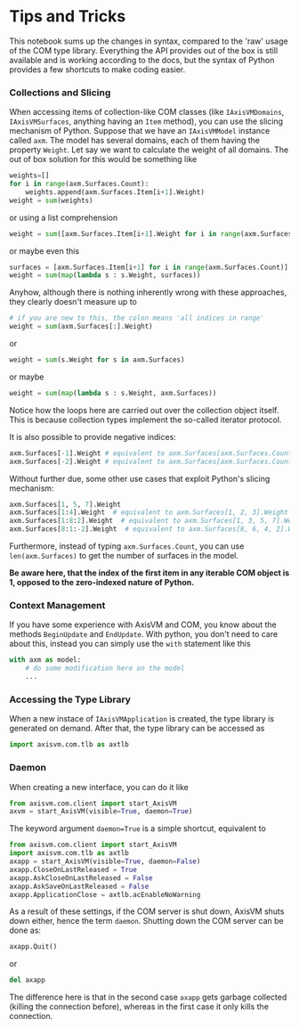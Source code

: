 # **Tips and Tricks**

This notebook sums up the changes in syntax, compared to the 'raw' usage of the COM type library. Everything the API provides out of the box is still available and is working according to the docs, but the syntax of Python provides a few shortcuts to make coding easier.

### **Collections and Slicing**

When accessing items of collection-like COM classes (like `IAxisVMDomains`, `IAxisVMSurfaces`, anything having an `Item` method), you can use the slicing mechanism of Python. Suppose that we have an `IAxisVMModel`  instance called `axm`. The model has several domains, each of them having the property `Weight`. Let say we want to calculate the weight of all domains. The out of box solution for this would be something like
  
```python
weights=[]
for i in range(axm.Surfaces.Count):
    weights.append(axm.Surfaces.Item[i+1].Weight)
weight = sum(weights)
```
or using a list comprehension

```python
weight = sum([axm.Surfaces.Item[i+1].Weight for i in range(axm.Surfaces.Count)])
```

or maybe even this

```python
surfaces = [axm.Surfaces.Item[i+1] for i in range(axm.Surfaces.Count)]
weight = sum(map(lambda s : s.Weight, surfaces))
```

Anyhow, although there is nothing inherently wrong with these approaches, they clearly doesn't measure up to

```python
# if you are new to this, the colon means 'all indices in range' 
weight = sum(axm.Surfaces[:].Weight)
```

or

```python
weight = sum(s.Weight for s in axm.Surfaces)
```

or maybe

```python
weight = sum(map(lambda s : s.Weight, axm.Surfaces))
```

Notice how the loops here are carried out over the collection object itself. This is because collection types implement the so-called iterator protocol. 

It is also possible to provide negative indices:

```python
axm.Surfaces[-1].Weight # equivalent to axm.Surfaces[axm.Surfaces.Count].Weight
axm.Surfaces[-2].Weight # equivalent to axm.Surfaces[axm.Surfaces.Count - 1].Weight
```

Without further due, some other use cases that exploit Python's slicing mechanism:

```python
axm.Surfaces[1, 5, 7].Weight
axm.Surfaces[1:4].Weight  # equivalent to axm.Surfaces[1, 2, 3].Weight
axm.Surfaces[1:8:2].Weight  # equivalent to axm.Surfaces[1, 3, 5, 7].Weight
axm.Surfaces[8:1:-2].Weight  # equivalent to axm.Surfaces[8, 6, 4, 2].Weight
```

Furthermore, instead of typing `axm.Surfaces.Count`, you can use `len(axm.Surfaces)` to get the number of surfaces in the model.

**Be aware here, that the index of the first item in any iterable COM object is 1, opposed to the zero-indexed nature of Python.**

### **Context Management**

If you have some experience with AxisVM and COM, you know about the methods `BeginUpdate` and `EndUpdate`. With python, you don't need to care about this, instead you can simply use the `with` statement like this

```python
with axm as model:
    # do some modification here on the model
    ...
```

### **Accessing the Type Library**

When a new instace of `IAxisVMApplication` is created, the type library is generated on demand. After that, the type library can be accessed as

```python
import axisvm.com.tlb as axtlb
```

### **Daemon**

When creating a new interface, you can do it like

```python
from axisvm.com.client import start_AxisVM
axvm = start_AxisVM(visible=True, daemon=True)
```

The keyword argument `daemon=True` is a simple shortcut, equivalent to 

```python
from axisvm.com.client import start_AxisVM
import axisvm.com.tlb as axtlb
axapp = start_AxisVM(visible=True, daemon=False)
axapp.CloseOnLastReleased = True
axapp.AskCloseOnLastReleased = False
axapp.AskSaveOnLastReleased = False
axapp.ApplicationClose = axtlb.acEnableNoWarning
```

As a result of these settings, if the COM server is shut down, AxisVM shuts down either, hence the term `daemon`. Shutting down the COM server can be done as:

```python
axapp.Quit()
```

or

```python
del axapp
```

The difference here is that in the second case `axapp` gets garbage collected (killing the connection before), whereas in the first case it only kills the connection.